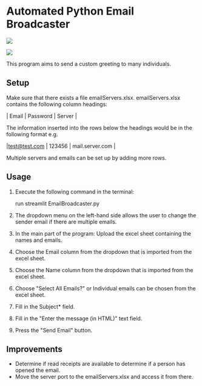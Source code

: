 # Automated Python Email Broadcaster

![](https://img.shields.io/badge/v3.9-Python-informational?style=flat&logo=python&logoColor=white&color=2bbc8a)

![](https://img.shields.io/badge/Streamlit-Python-informational?style=flat&logo=python&logoColor=white&color=2bbc8a)

This program aims to send a custom greeting to many individuals.


## Setup
Make sure that there exists a file emailServers.xlsx. emailServers.xlsx contains the following column headings:

|     Email    |    Password   |    Server       |

The information inserted into the rows below the headings would be in the following format e.g.

|test@test.com |     123456    | mail.server.com |

Multiple servers and emails can be set up by adding more rows.

## Usage 
1. Execute the following command in the terminal:

    run streamlit EmailBroadcaster.py

2. The dropdown menu on the left-hand side allows the user to change the sender email if there are multiple emails. 

3. In the main part of the program: Upload the excel sheet containing the names and emails.

4. Choose the Email column from the dropdown that is imported from the excel sheet.

5. Choose the Name column from the dropdown that is imported from the excel sheet.

6. Choose "Select All Emails?" or Individual emails can be chosen from the excel sheet.

7. Fill in the Subject* field.

8. Fill in the "Enter the message (in HTML)" text field.

9. Press the "Send Email" button.

## Improvements
- Determine if read receipts are available to determine if a person has opened the email.
- Move the server port to the emailServers.xlsx and access it from there.